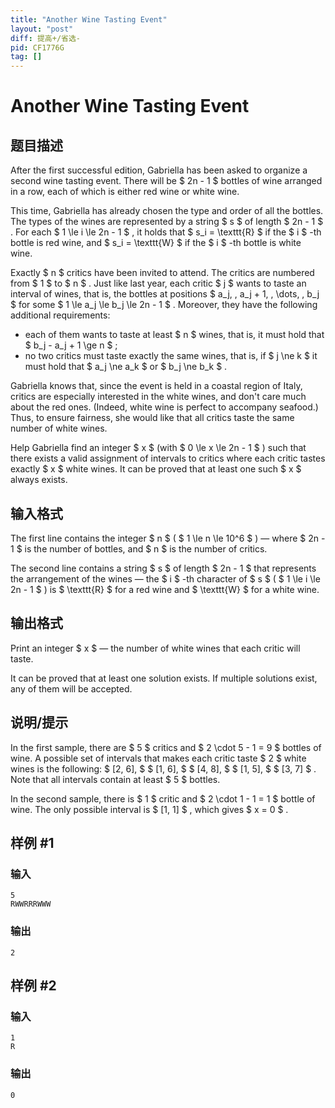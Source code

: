 ```yaml
---
title: "Another Wine Tasting Event"
layout: "post"
diff: 提高+/省选-
pid: CF1776G
tag: []
---
```


# Another Wine Tasting Event

## 题目描述

After the first successful edition, Gabriella has been asked to organize a second wine tasting event. There will be $ 2n - 1 $ bottles of wine arranged in a row, each of which is either red wine or white wine.

This time, Gabriella has already chosen the type and order of all the bottles. The types of the wines are represented by a string $ s $ of length $ 2n - 1 $ . For each $ 1 \le i \le 2n - 1 $ , it holds that $ s_i = \texttt{R} $ if the $ i $ -th bottle is red wine, and $ s_i = \texttt{W} $ if the $ i $ -th bottle is white wine.

Exactly $ n $ critics have been invited to attend. The critics are numbered from $ 1 $ to $ n $ . Just like last year, each critic $ j $ wants to taste an interval of wines, that is, the bottles at positions $ a_j, \, a_j + 1, \, \dots, \, b_j $ for some $ 1 \le a_j \le b_j \le 2n - 1 $ . Moreover, they have the following additional requirements:

- each of them wants to taste at least $ n $ wines, that is, it must hold that $ b_j - a_j + 1 \ge n $ ;
- no two critics must taste exactly the same wines, that is, if $ j \ne k $ it must hold that $ a_j \ne a_k $ or $ b_j \ne b_k $ .

Gabriella knows that, since the event is held in a coastal region of Italy, critics are especially interested in the white wines, and don't care much about the red ones. (Indeed, white wine is perfect to accompany seafood.) Thus, to ensure fairness, she would like that all critics taste the same number of white wines.

Help Gabriella find an integer $ x $ (with $ 0 \le x \le 2n - 1 $ ) such that there exists a valid assignment of intervals to critics where each critic tastes exactly $ x $ white wines. It can be proved that at least one such $ x $ always exists.

## 输入格式

The first line contains the integer $ n $ ( $ 1 \le n \le 10^6 $ ) — where $ 2n - 1 $ is the number of bottles, and $ n $ is the number of critics.

The second line contains a string $ s $ of length $ 2n - 1 $ that represents the arrangement of the wines — the $ i $ -th character of $ s $ ( $ 1 \le i \le 2n - 1 $ ) is $ \texttt{R} $ for a red wine and $ \texttt{W} $ for a white wine.

## 输出格式

Print an integer $ x $ — the number of white wines that each critic will taste.

It can be proved that at least one solution exists. If multiple solutions exist, any of them will be accepted.

## 说明/提示

In the first sample, there are $ 5 $ critics and $ 2 \cdot 5 - 1 = 9 $ bottles of wine. A possible set of intervals that makes each critic taste $ 2 $ white wines is the following: $ [2, 6], $ $ [1, 6], $ $ [4, 8], $ $ [1, 5], $ $ [3, 7] $ . Note that all intervals contain at least $ 5 $ bottles.

In the second sample, there is $ 1 $ critic and $ 2 \cdot 1 - 1 = 1 $ bottle of wine. The only possible interval is $ [1, 1] $ , which gives $ x = 0 $ .

## 样例 #1

### 输入

```
5
RWWRRRWWW
```

### 输出

```
2
```

## 样例 #2

### 输入

```
1
R
```

### 输出

```
0
```

